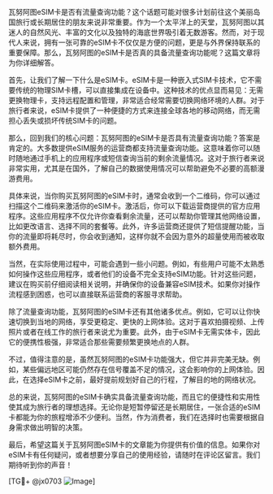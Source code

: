 瓦努阿图eSIM卡是否有流量查询功能？这个话题可能对很多计划前往这个美丽岛国旅行或长期居住的朋友来说非常重要。作为一个太平洋上的天堂，瓦努阿图以其迷人的自然风光、丰富的文化以及独特的海底世界吸引着无数游客。然而，对于现代人来说，拥有一张可靠的eSIM卡不仅仅是方便的问题，更是与外界保持联系的重要保障。那么，瓦努阿图的eSIM卡是否真的具备流量查询功能呢？这篇文章将为你详细解答。

首先，让我们了解一下什么是eSIM卡。eSIM卡是一种嵌入式SIM卡技术，它不需要传统的物理SIM卡槽，可以直接集成在设备中。这种技术的优点显而易见：无需更换物理卡，支持远程配置和管理，非常适合经常需要切换网络环境的人群。对于旅行者来说，eSIM卡提供了一种便捷的方式来连接全球各地的移动网络，而无需担心丢失或损坏传统SIM卡的问题。

那么，回到我们的核心问题：瓦努阿图的eSIM卡是否具有流量查询功能？答案是肯定的。大多数提供eSIM服务的运营商都支持流量查询功能。这意味着你可以随时随地通过手机上的应用程序或短信查询当前的剩余流量情况。这对于旅行者来说非常实用，尤其是在国外，了解自己的数据使用情况可以帮助避免不必要的高额漫游费用。

具体来说，当你购买瓦努阿图的eSIM卡时，通常会收到一个二维码，你可以通过扫描这个二维码来激活你的eSIM卡。激活后，你可以下载运营商提供的官方应用程序。这些应用程序不仅允许你查看剩余流量，还可以帮助你管理其他网络设置，比如更改语言、选择不同的套餐等。此外，许多运营商还提供了短信提醒功能，当你的流量即将耗尽时，你会收到通知，这样你就不会因为意外的超量使用而被收取额外费用。

当然，在实际使用过程中，可能会遇到一些小问题。例如，有些用户可能不太熟悉如何操作这些应用程序，或者他们的设备不完全支持eSIM功能。针对这些问题，建议在购买前仔细阅读相关说明，并确保你的设备兼容eSIM技术。如果你对操作流程感到困惑，也可以直接联系运营商的客服寻求帮助。

除了流量查询功能，瓦努阿图的eSIM卡还有其他诸多优点。例如，它可以让你快速切换到当地的网络，享受更稳定、更快的上网体验。这对于喜欢拍摄视频、上传照片或者在线工作的旅行者来说尤为重要。此外，由于eSIM卡无需实体卡，因此它的便携性极强，非常适合那些需要频繁更换地点的人群。

不过，值得注意的是，虽然瓦努阿图的eSIM卡功能强大，但它并非完美无缺。例如，某些偏远地区可能仍然存在信号覆盖不足的情况，这会影响你的上网体验。因此，在选择eSIM卡之前，最好提前规划好自己的行程，了解目的地的网络状况。

总的来说，瓦努阿图的eSIM卡确实具备流量查询功能，而且它的便捷性和实用性使其成为旅行者的理想选择。无论你是短暂停留还是长期居住，一张合适的eSIM卡都能为你的旅程增添不少便利。当然，作为消费者，我们在选择时也需要根据自身需求做出明智的决策。

最后，希望这篇关于瓦努阿图eSIM卡的文章能为你提供有价值的信息。如果你对eSIM卡有任何疑问，或者想要分享自己的使用经验，请随时在评论区留言。我们期待听到你的声音！

[TG💪+ @jx0703 ![Image](https://github.com/user-attachments/assets/dbca1d08-cadb-493c-b0ec-ad6f7a83f270)]